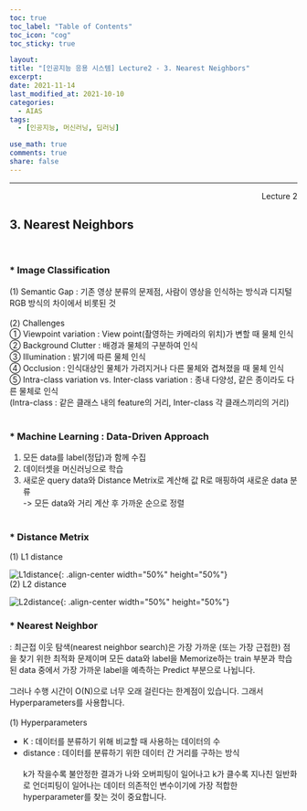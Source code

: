 ```yaml
---
toc: true
toc_label: "Table of Contents"
toc_icon: "cog"
toc_sticky: true

layout:
title: "[인공지능 응용 시스템] Lecture2 - 3. Nearest Neighbors"
excerpt:
date: 2021-11-14
last_modified_at: 2021-10-10
categories:
  - AIAS
tags:
  - [인공지능, 머신러닝, 딥러닝]

use_math: true
comments: true
share: false
---
```


---

<div style="text-align: right"> Lecture 2</div>

## 3. Nearest Neighbors

<br>

### \* Image Classification

(1) Semantic Gap : 기존 영상 분류의 문제점, 사람이 영상을 인식하는 방식과 디지털 RGB 방식의 차이에서 비롯된 것<br>
<br>
(2) Challenges<br>
① Viewpoint variation : View point(촬영하는 카메라의 위치)가 변할 때 물체 인식<br>
② Background Clutter : 배경과 물체의 구분하여 인식<br>
③ Illumination : 밝기에 따른 물체 인식<br>
④ Occlusion : 인식대상인 물체가 가려지거나 다른 물체와 겹쳐졌을 때 물체 인식<br>
⑤ Intra-class variation vs. Inter-class variation : 종내 다양성, 같은 종이라도 다른 물체로 인식<br>
(Intra-class : 같은 클래스 내의 feature의 거리, Inter-class 각 클래스끼리의 거리)<br>
<br>

### \* Machine Learning : Data-Driven Approach

1. 모든 data를 label(정답)과 함께 수집<br>
2. 데이터셋을 머신러닝으로 학습<br>
3. 새로운 query data와 Distance Metrix로 계산해 값 R로 매핑하여 새로운 data 분류<br>
   -> 모든 data와 거리 계산 후 가까운 순으로 정렬<br>
   <br>

### \* Distance Metrix

(1) L1 distance<br>

![L1distance ](https://user-images.githubusercontent.com/58170545/141673334-9934f205-ab7e-45e3-87b2-344640eaf533.png){: .align-center width="50%" height="50%"}
<br>
(2) L2 distance<br>

![L2distance](https://user-images.githubusercontent.com/58170545/141673346-87d49786-89c6-42c3-980a-424341aa5d3d.png){: .align-center width="50%" height="50%"}
<br>

### \* Nearest Neighbor

: 최근접 이웃 탐색(nearest neighbor search)은 가장 가까운 (또는 가장 근접한) 점을 찾기 위한 최적화 문제이며 모든 data와 label을 Memorize하는 train 부분과 학습된 data 중에서 가장 가까운 label을 예측하는 Predict 부분으로 나뉩니다.<br>
<br>
그러나 수행 시간이 O(N)으로 너무 오래 걸린다는 한계점이 있습니다. 그래서 Hyperparameters를 사용합니다.<br>
<br>
(1) Hyperparameters <br>

- K : 데이터를 분류하기 위해 비교할 때 사용하는 데이터의 수<br>
- distance : 데이터를 분류하기 위한 데이터 간 거리를 구하는 방식<br>
  <br>
  k가 작을수록 불안정한 결과가 나와 오버피팅이 일어나고 k가 클수록 지나친 일반화로 언더피팅이 일어나는 데이터 의존적인 변수이기에 가장 적합한 hyperparameter를 찾는 것이 중요합니다.
  <br>

